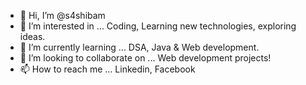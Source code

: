 - 👋 Hi, I’m @s4shibam
- 👀 I’m interested in ... Coding, Learning new technologies, exploring ideas.
- 🌱 I’m currently learning ... DSA, Java & Web development.
- 💞️ I’m looking to collaborate on ... Web development projects!
- 📫 How to reach me ... Linkedin, Facebook

<!---
s4shibam/s4shibam is a ✨ special ✨ repository because its `README.md` (this file) appears on your GitHub profile.
You can click the Preview link to take a look at your changes.
--->
